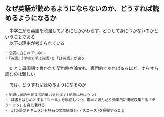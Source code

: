 ## なぜ英語が読めるようにならないのか、どうすれば読めるようになるか
　中学生から英語を勉強しているにもかかわらず、どうして身につかないのかということである  
　以下の理由が考えられている
```
・必要に迫られていない
・「英語」(学校で学ぶ英語)と「IT英語」が違う
```

　たとえ母国語で書かれた契約書や論文も、専門的であればあるほど、すらすら読むのは難しい

　では、どうすれば読めるようになるのか
```
・地道に単語を覚えて語彙力を伸ばす(語源は役に立つ)
・ 辞書をはじめとする「ツール」を駆使しつつ、素早く読んだり効率的に情報収集する「テクニック」を身に着ける
・ IT英語のドキュメント特有の文章構成(ディスコース)を把握すること
```

